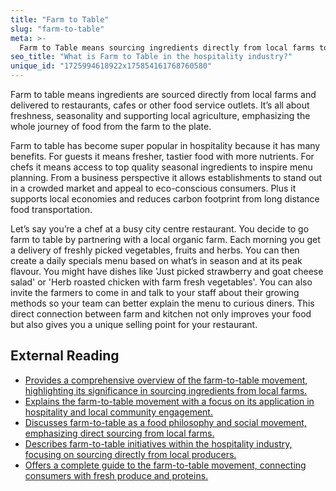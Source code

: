 ```yaml
---
title: "Farm to Table"
slug: "farm-to-table"
meta: >-
  Farm to Table means sourcing ingredients directly from local farms to ensure fresh, high-quality produce for restaurants, cafes, and bars, enhancing guest satisfaction.
seo_title: "What is Farm to Table in the hospitality industry?"
unique_id: "1725994618922x175854161768760580"
---
```


Farm to table means ingredients are sourced directly from local farms and delivered to restaurants, cafes or other food service outlets. It’s all about freshness, seasonality and supporting local agriculture, emphasizing the whole journey of food from the farm to the plate.

Farm to table has become super popular in hospitality because it has many benefits. For guests it means fresher, tastier food with more nutrients. For chefs it means access to top quality seasonal ingredients to inspire menu planning. From a business perspective it allows establishments to stand out in a crowded market and appeal to eco-conscious consumers. Plus it supports local economies and reduces carbon footprint from long distance food transportation.

Let’s say you’re a chef at a busy city centre restaurant. You decide to go farm to table by partnering with a local organic farm. Each morning you get a delivery of freshly picked vegetables, fruits and herbs. You can then create a daily specials menu based on what’s in season and at its peak flavour. You might have dishes like 'Just picked strawberry and goat cheese salad' or 'Herb roasted chicken with farm fresh vegetables'. You can also invite the farmers to come in and talk to your staff about their growing methods so your team can better explain the menu to curious diners. This direct connection between farm and kitchen not only improves your food but also gives you a unique selling point for your restaurant.

## External Reading

- [Provides a comprehensive overview of the farm-to-table movement, highlighting its significance in sourcing ingredients from local farms.](https://www.webstaurantstore.com/blog/4336/farm-to-table-meaning.html?srsltid=AfmBOooag1Zfy-m6C8OJ7Z9IHVF84e55Yy4pqiGvwuqxK6StpiFsnCWj)
- [Explains the farm-to-table movement with a focus on its application in hospitality and local community engagement.](https://www.agritecture.com/blog/understanding-the-farm-to-table-movementfor-developers-architects-designers-and-hospitality-professionals)
- [Discusses farm-to-table as a food philosophy and social movement, emphasizing direct sourcing from local farms.](https://www.therestauranthq.com/trends/what-is-farm-to-table/)
- [Describes farm-to-table initiatives within the hospitality industry, focusing on sourcing directly from local producers.](https://fiveable.me/key-terms/hospitality-management/farm-to-table-initiatives)
- [Offers a complete guide to the farm-to-table movement, connecting consumers with fresh produce and proteins.](https://www.hitchcockfarms.com/blog/farm-to-table-movement)